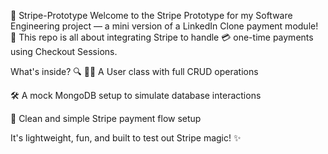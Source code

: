 🚀 Stripe-Prototype
Welcome to the Stripe Prototype for my Software Engineering project — a mini version of a LinkedIn Clone payment module! 🎯
This repo is all about integrating Stripe to handle 💳 one-time payments using Checkout Sessions.

What's inside? 🔍
🧑‍💻 A User class with full CRUD operations

🛠️ A mock MongoDB setup to simulate database interactions

💸 Clean and simple Stripe payment flow setup

It's lightweight, fun, and built to test out Stripe magic! ✨
